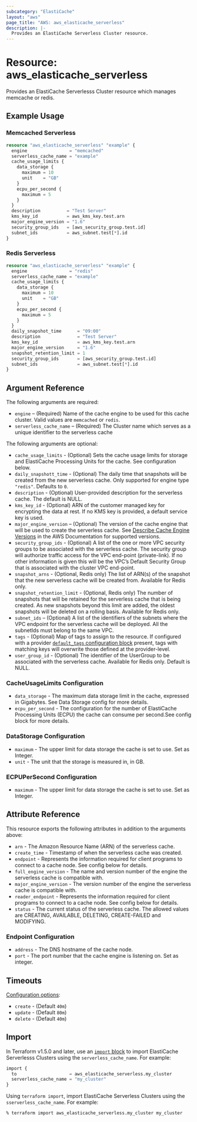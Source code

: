 ```yaml
---
subcategory: "ElastiCache"
layout: "aws"
page_title: "AWS: aws_elasticache_serverless"
description: |-
  Provides an ElastiCache Serverless Cluster resource.
---
```


# Resource: aws_elasticache_serverless

Provides an ElastiCache Serverlesss Cluster resource which manages memcache or redis.

## Example Usage

### Memcached Serverless

```terraform
resource "aws_elasticache_serverless" "example" {
  engine                = "memcached"
  serverless_cache_name = "example"
  cache_usage_limits {
    data_storage {
      maximum = 10
      unit    = "GB"
    }
    ecpu_per_second {
      maximum = 5
    }
  }
  description          = "Test Server"
  kms_key_id           = aws_kms_key.test.arn
  major_engine_version = "1.6"
  security_group_ids   = [aws_security_group.test.id]
  subnet_ids           = aws_subnet.test[*].id
}
```

### Redis Serverless

```terraform
resource "aws_elasticache_serverless" "example" {
  engine                = "redis"
  serverless_cache_name = "example"
  cache_usage_limits {
    data_storage {
      maximum = 10
      unit    = "GB"
    }
    ecpu_per_second {
      maximum = 5
    }
  }
  daily_snapshot_time      = "09:00"
  description              = "Test Server"
  kms_key_id               = aws_kms_key.test.arn
  major_engine_version     = "1.6"
  snapshot_retention_limit = 1
  security_group_ids       = [aws_security_group.test.id]
  subnet_ids               = aws_subnet.test[*].id
}
```

## Argument Reference

The following arguments are required:

* `engine` – (Required) Name of the cache engine to be used for this cache cluster. Valid values are `memcached` or `redis`.
* `serverless_cache_name` – (Required) The Cluster name which serves as a unique identifier to the serverless cache

The following arguments are optional:

* `cache_usage_limits` - (Optional) Sets the cache usage limits for storage and ElastiCache Processing Units for the cache. See configuration below.
* `daily_snapshott_time` - (Optional) The daily time that snapshots will be created from the new serverless cache. Only supported for engine type `"redis"`. Defaults to `0`.
* `description` - (Optional) User-provided description for the serverless cache. The default is NULL.
* `kms_key_id` - (Optional) ARN of the customer managed key for encrypting the data at rest. If no KMS key is provided, a default service key is used.
* `major_engine_version` – (Optional) The version of the cache engine that will be used to create the serverless cache.
  See [Describe Cache Engine Versions](https://docs.aws.amazon.com/cli/latest/reference/elasticache/describe-cache-engine-versions.html) in the AWS Documentation for supported versions.
* `security_group_ids` - (Optional) A list of the one or more VPC security groups to be associated with the serverless cache. The security group will authorize traffic access for the VPC end-point (private-link). If no other information is given this will be the VPC’s Default Security Group that is associated with the cluster VPC end-point.
* `snapshot_arns` - (Optional, Redis only) The list of ARN(s) of the snapshot that the new serverless cache will be created from. Available for Redis only.
* `snapshot_retention_limit` - (Optional, Redis only) The number of snapshots that will be retained for the serverless cache that is being created. As new snapshots beyond this limit are added, the oldest snapshots will be deleted on a rolling basis. Available for Redis only.
* `subnet_ids` – (Optional) A list of the identifiers of the subnets where the VPC endpoint for the serverless cache will be deployed. All the subnetIds must belong to the same VPC.
* `tags` - (Optional) Map of tags to assign to the resource. If configured with a provider [`default_tags` configuration block](https://registry.terraform.io/providers/hashicorp/aws/latest/docs#default_tags-configuration-block) present, tags with matching keys will overwrite those defined at the provider-level.
* `user_group_id` - (Optional) The identifier of the UserGroup to be associated with the serverless cache. Available for Redis only. Default is NULL.

### CacheUsageLimits Configuration

* `data_storage` - The maximum data storage limit in the cache, expressed in Gigabytes. See Data Storage config for more details.
* `ecpu_per_second` - The configuration for the number of ElastiCache Processing Units (ECPU) the cache can consume per second.See config block for more details.

### DataStorage Configuration

* `maximum` - The upper limit for data storage the cache is set to use. Set as Integer.
* `unit` - The unit that the storage is measured in, in GB.

### ECPUPerSecond Configuration

* `maximum` - The upper limit for data storage the cache is set to use. Set as Integer.

## Attribute Reference

This resource exports the following attributes in addition to the arguments above:

* `arn` - The Amazon Resource Name (ARN) of the serverless cache.
* `create_time` - Timestamp of when the serverless cache was created.
* `endpoint` - Represents the information required for client programs to connect to a cache node. See config below for details.
* `full_engine_version` - The name and version number of the engine the serverless cache is compatible with.
* `major_engine_version` - The version number of the engine the serverless cache is compatible with.
* `reader_endpoint` - Represents the information required for client programs to connect to a cache node. See config below for details.
* `status` - The current status of the serverless cache. The allowed values are CREATING, AVAILABLE, DELETING, CREATE-FAILED and MODIFYING.

### Endpoint Configuration

* `address` - The DNS hostname of the cache node.
* `port` - The port number that the cache engine is listening on. Set as integer.

## Timeouts

[Configuration options](https://developer.hashicorp.com/terraform/language/resources/syntax#operation-timeouts):

- `create` - (Default `40m`)
- `update` - (Default `80m`)
- `delete` - (Default `40m`)

## Import

In Terraform v1.5.0 and later, use an [`import` block](https://developer.hashicorp.com/terraform/language/import) to import ElastiCache Serverlesss Clusters using the `serverless_cache_name`. For example:

```terraform
import {
  to                    = aws_elasticache_serverless.my_cluster
  serverless_cache_name = "my_cluster"
}
```

Using `terraform import`, import ElastiCache Serverless Clusters using the `sserverless_cache_name`. For example:

```console
% terraform import aws_elasticache_serverless.my_cluster my_cluster
```
